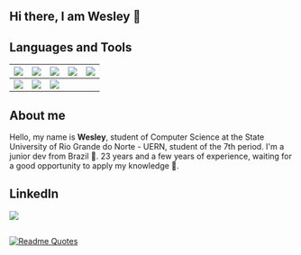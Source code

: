 
## Hi there, I am Wesley 👋

## Languages and Tools

|	<img src="https://img.shields.io/badge/javascript%20-%23323330.svg?&style=for-the-badge&logo=javascript&logoColor=%23F7DF1E"/>  |  <img src="https://img.shields.io/badge/typescript%20-%23007ACC.svg?&style=for-the-badge&logo=typescript&logoColor=white"/>   |  <img src="https://img.shields.io/badge/node.js%20-%2343853D.svg?&style=for-the-badge&logo=node.js&logoColor=white"/>  |	<img src="https://img.shields.io/badge/html5%20-%23E34F26.svg?&style=for-the-badge&logo=html5&logoColor=white"/>   |	<img src="https://img.shields.io/badge/css3%20-%231572B6.svg?&style=for-the-badge&logo=css3&logoColor=white"/>|
| --  | --  | -- | --  | -- |
|	<img src="https://img.shields.io/badge/express.js%20-%23404d59.svg?&style=for-the-badge"/>  |	<img src="https://img.shields.io/badge/react%20-%2320232a.svg?&style=for-the-badge&logo=react&logoColor=%2361DAFB"/>	|   <img src ="https://img.shields.io/badge/sqlite-%2307405e.svg?&style=for-the-badge&logo=sqlite&logoColor=white"/> |	   |	|


## About me

Hello, my name is **Wesley**, student of Computer Science at the State University of Rio Grande do Norte - UERN, student of the 7th period. I'm a junior dev from Brazil :green_heart:. 23 years and a few years of experience, waiting for a good opportunity to apply my knowledge :muscle:.

## LinkedIn
<a href="https://www.linkedin.com/in/wesleyisrael/">
<img src="https://img.shields.io/badge/linkedin%20-%230077B5.svg?&style=for-the-badge&logo=linkedin&logoColor=white"/>
</a>

## 
[![Readme Quotes](https://quotes-github-readme.vercel.app/api?type=horizontal)](https://github.com/piyushsuthar/github-readme-quotes)
